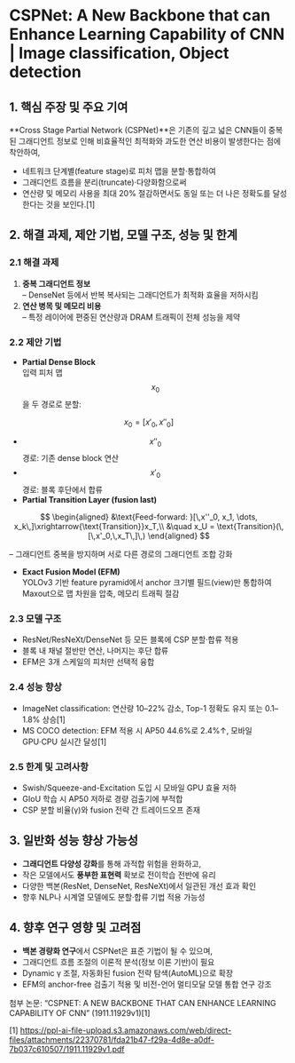 # CSPNet: A New Backbone that can Enhance Learning Capability of CNN | Image classification, Object detection

## 1. 핵심 주장 및 주요 기여
**Cross Stage Partial Network (CSPNet)**은 기존의 깊고 넓은 CNN들이 중복된 그래디언트 정보로 인해 비효율적인 최적화와 과도한 연산 비용이 발생한다는 점에 착안하여,  
- 네트워크 단계별(feature stage)로 피처 맵을 분할·통합하여  
- 그래디언트 흐름을 분리(truncate)·다양화함으로써  
- 연산량 및 메모리 사용을 최대 20% 절감하면서도 동일 또는 더 나은 정확도를 달성한다는 것을 보인다.[1]

## 2. 해결 과제, 제안 기법, 모델 구조, 성능 및 한계

### 2.1 해결 과제
1. **중복 그래디언트 정보**  
   – DenseNet 등에서 반복 복사되는 그래디언트가 최적화 효율을 저하시킴  
2. **연산 병목 및 메모리 비용**  
   – 특정 레이어에 편중된 연산량과 DRAM 트래픽이 전체 성능을 제약  

### 2.2 제안 기법
- **Partial Dense Block**  
  입력 피처 맵 $$x_0$$을 두 경로로 분할:  

$$
    x_0 = [x'_0,\,x''_0]
  $$  
  
  - $$x''_0$$ 경로: 기존 dense block 연산  
  - $$x'_0$$ 경로: 블록 후단에서 합류  
- **Partial Transition Layer (fusion last)**  

$$
    \begin{aligned}
      &\text{Feed-forward: }[\,x''_0, x_1, \dots, x_k\,]\xrightarrow{\text{Transition}}x_T,\\
      &\quad x_U = \text{Transition}(\,[\,x'_0,\,x_T\,]\,)
    \end{aligned}
  $$  
  
  – 그래디언트 중복을 방지하며 서로 다른 경로의 그래디언트 조합 강화  
- **Exact Fusion Model (EFM)**  
  YOLOv3 기반 feature pyramid에서 anchor 크기별 필드(view)만 통합하여  
  Maxout으로 맵 차원을 압축, 메모리 트래픽 절감  

### 2.3 모델 구조  
- ResNet/ResNeXt/DenseNet 등 모든 블록에 CSP 분할·합류 적용  
- 블록 내 채널 절반만 연산, 나머지는 후단 합류  
- EFM은 3개 스케일의 피처만 선택적 융합  

### 2.4 성능 향상  
- ImageNet classification: 연산량 10–22% 감소, Top-1 정확도 유지 또는 0.1–1.8% 상승[1]
- MS COCO detection: EFM 적용 시 AP50 44.6%로 2.4%↑, 모바일 GPU·CPU 실시간 달성[1]

### 2.5 한계 및 고려사항  
- Swish/Squeeze-and-Excitation 도입 시 모바일 GPU 효율 저하  
- GIoU 학습 시 AP50 저하로 경량 검출기에 부적합  
- CSP 분할 비율(γ)와 fusion 전략 간 트레이드오프 존재  

## 3. 일반화 성능 향상 가능성
- **그래디언트 다양성 강화**를 통해 과적합 위험을 완화하고,  
- 작은 모델에서도 **풍부한 표현력** 확보로 전이학습 전반에 유리  
- 다양한 백본(ResNet, DenseNet, ResNeXt)에서 일관된 개선 효과 확인  
- 향후 NLP나 시계열 모델에도 분할·합류 기법 적용 가능성  

## 4. 향후 연구 영향 및 고려점
- **백본 경량화 연구**에서 CSPNet은 표준 기법이 될 수 있으며,  
- 그래디언트 흐름 조절의 이론적 분석(정보 이론 기반)이 필요  
- Dynamic γ 조절, 자동화된 fusion 전략 탐색(AutoML)으로 확장  
- EFM의 anchor-free 검출기 적용 및 비전-언어 멀티모달 모델 통합 연구 강조  

 첨부 논문: “CSPNET: A NEW BACKBONE THAT CAN ENHANCE LEARNING CAPABILITY OF CNN” (1911.11929v1)[1]

[1] https://ppl-ai-file-upload.s3.amazonaws.com/web/direct-files/attachments/22370781/fda21b47-f29a-4d8e-a0df-7b037c610507/1911.11929v1.pdf
